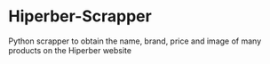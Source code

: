 # Hiperber-Scrapper
Python scrapper to obtain the name, brand, price and image of many products on the  Hiperber website
